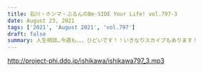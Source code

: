 ```yaml
---
title: 石川・ホンマ・ぶるんのBe-SIDE Your Life! vol.797-3
date: August 23, 2021
tags: ['2021', 'August 2021', 'vol.797']
draft: false
summary: 人生相談…今週も、、、ひどいです！！いきなりスカイプもあります！
---
```


http://project-phi.ddo.jp/ishikawa/ishikawa797_3.mp3